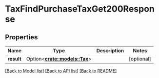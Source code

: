# TaxFindPurchaseTaxGet200Response

## Properties

Name | Type | Description | Notes
------------ | ------------- | ------------- | -------------
**result** | Option<[**crate::models::Tax**](tax.md)> |  | [optional]

[[Back to Model list]](../README.md#documentation-for-models) [[Back to API list]](../README.md#documentation-for-api-endpoints) [[Back to README]](../README.md)


